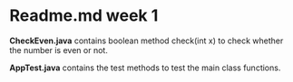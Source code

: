 # Readme.md week 1

**CheckEven.java**
contains boolean method check(int x) to check whether the number is even or not.

**AppTest.java**
contains the test methods to test the main class functions.
